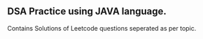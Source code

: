 ## DSA Practice using JAVA language.
Contains Solutions of Leetcode questions seperated as per topic.
